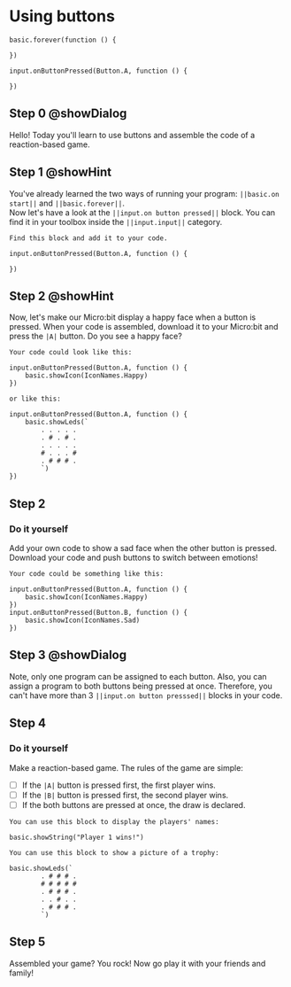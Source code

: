 # Using buttons
```template
basic.forever(function () {
	
})

```
```blocks
input.onButtonPressed(Button.A, function () {
	
})
```
## Step 0 @showDialog
Hello! Today you'll learn to use buttons and assemble the code of a reaction-based game. 

## Step 1 @showHint
You've already learned the two ways of running your program: ``||basic.on start||`` and ``||basic.forever||``.  
Now let's have a look at the ``||input.on button pressed||`` block. You can find it in your toolbox inside the ``||input.input||`` category.
```hint
Find this block and add it to your code.
```
```blocks
input.onButtonPressed(Button.A, function () {
	
})
```

## Step 2 @showHint
Now, let's make our Micro:bit display a happy face when a button is pressed. When your code is assembled, download it to your Micro:bit and press the ``|A|`` button. Do you see a happy face?
```hint
Your code could look like this:
```
```blocks
input.onButtonPressed(Button.A, function () {
	basic.showIcon(IconNames.Happy)
})
```
```hint
or like this:
```
```blocks
input.onButtonPressed(Button.A, function () {
    basic.showLeds(`
        . . . . .
        . # . # .
        . . . . .
        # . . . #
        . # # # .
        `)
})
```

## Step 2
### Do it yourself
Add your own code to show a sad face when the other button is pressed. Download your code and push buttons to switch between emotions!
```hint
Your code could be something like this:
```
```blocks
input.onButtonPressed(Button.A, function () {
	basic.showIcon(IconNames.Happy)
})
input.onButtonPressed(Button.B, function () {
	basic.showIcon(IconNames.Sad)
})
```
## Step 3 @showDialog
Note, only one program can be assigned to each button. Also, you can assign a program to both buttons being pressed at once. Therefore, you can't have more than 3 ``||input.on button presssed||`` blocks in your code.

## Step 4
### Do it yourself
Make a reaction-based game. The rules of the game are simple:
* [ ] If the ``|A|`` button is pressed first, the first player wins.
* [ ] If the ``|B|`` button is pressed first, the second player wins.
* [ ] If the both buttons are pressed at once, the draw is declared.
```hint
You can use this block to display the players' names: 
```
```block
basic.showString("Player 1 wins!")
```
```hint
You can use this block to show a picture of a trophy:
```
```block
basic.showLeds(`
        . # # # .
        # # # # #
        . # # # .
        . . # . .
        . # # # .
        `)
```
## Step 5
Assembled your game? You rock! Now go play it with your friends and family!




